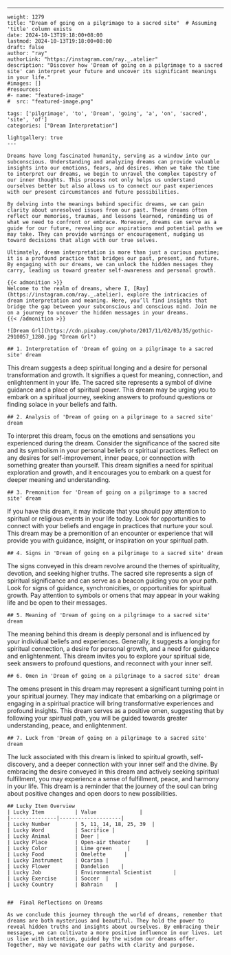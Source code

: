 ---
    weight: 1279
    title: "Dream of going on a pilgrimage to a sacred site"  # Assuming 'title' column exists
    date: 2024-10-13T19:18:00+08:00
    lastmod: 2024-10-13T19:18:00+08:00
    draft: false
    author: "ray"
    authorLink: "https://instagram.com/ray._.atelier"
    description: "Discover how 'Dream of going on a pilgrimage to a sacred site' can interpret your future and uncover its significant meanings in your life."
    #images: []
    #resources:
    #- name: "featured-image"
    #  src: "featured-image.png"
    
    tags: ['pilgrimage', 'to', 'Dream', 'going', 'a', 'on', 'sacred', 'site', 'of']
    categories: ["Dream Interpretation"]
    
    lightgallery: true
    ---
    
    Dreams have long fascinated humanity, serving as a window into our subconscious. Understanding and analyzing dreams can provide valuable insights into our emotions, fears, and desires. When we take the time to interpret our dreams, we begin to unravel the complex tapestry of our inner thoughts. This process not only helps us understand ourselves better but also allows us to connect our past experiences with our present circumstances and future possibilities.
    
    By delving into the meanings behind specific dreams, we can gain clarity about unresolved issues from our past. These dreams often reflect our memories, traumas, and lessons learned, reminding us of what we need to confront or embrace. Moreover, dreams can serve as a guide for our future, revealing our aspirations and potential paths we may take. They can provide warnings or encouragement, nudging us toward decisions that align with our true selves.
    
    Ultimately, dream interpretation is more than just a curious pastime; it is a profound practice that bridges our past, present, and future. By engaging with our dreams, we can unlock the hidden messages they carry, leading us toward greater self-awareness and personal growth.
    
    {{< admonition >}}
    Welcome to the realm of dreams, where I, [Ray](https://instagram.com/ray._.atelier), explore the intricacies of dream interpretation and meaning. Here, you’ll find insights that bridge the gap between your subconscious and conscious mind. Join me on a journey to uncover the hidden messages in your dreams.
    {{< /admonition >}}
    
    ![Dream Grl](https://cdn.pixabay.com/photo/2017/11/02/03/35/gothic-2910057_1280.jpg "Dream Grl")
    
    ## 1. Interpretation of 'Dream of going on a pilgrimage to a sacred site' dream
    
This dream suggests a deep spiritual longing and a desire for personal transformation and growth. It signifies a quest for meaning, connection, and enlightenment in your life. The sacred site represents a symbol of divine guidance and a place of spiritual power. This dream may be urging you to embark on a spiritual journey, seeking answers to profound questions or finding solace in your beliefs and faith.
    
    ## 2. Analysis of 'Dream of going on a pilgrimage to a sacred site' dream
    
To interpret this dream, focus on the emotions and sensations you experienced during the dream. Consider the significance of the sacred site and its symbolism in your personal beliefs or spiritual practices. Reflect on any desires for self-improvement, inner peace, or connection with something greater than yourself. This dream signifies a need for spiritual exploration and growth, and it encourages you to embark on a quest for deeper meaning and understanding.
    
    ## 3. Premonition for 'Dream of going on a pilgrimage to a sacred site' dream
    
If you have this dream, it may indicate that you should pay attention to spiritual or religious events in your life today. Look for opportunities to connect with your beliefs and engage in practices that nurture your soul. This dream may be a premonition of an encounter or experience that will provide you with guidance, insight, or inspiration on your spiritual path.
    
    ## 4. Signs in 'Dream of going on a pilgrimage to a sacred site' dream
    
The signs conveyed in this dream revolve around the themes of spirituality, devotion, and seeking higher truths. The sacred site represents a sign of spiritual significance and can serve as a beacon guiding you on your path. Look for signs of guidance, synchronicities, or opportunities for spiritual growth. Pay attention to symbols or omens that may appear in your waking life and be open to their messages.
    
    ## 5. Meaning of 'Dream of going on a pilgrimage to a sacred site' dream
    
The meaning behind this dream is deeply personal and is influenced by your individual beliefs and experiences. Generally, it suggests a longing for spiritual connection, a desire for personal growth, and a need for guidance and enlightenment. This dream invites you to explore your spiritual side, seek answers to profound questions, and reconnect with your inner self.
    
    ## 6. Omen in 'Dream of going on a pilgrimage to a sacred site' dream
    
The omens present in this dream may represent a significant turning point in your spiritual journey. They may indicate that embarking on a pilgrimage or engaging in a spiritual practice will bring transformative experiences and profound insights. This dream serves as a positive omen, suggesting that by following your spiritual path, you will be guided towards greater understanding, peace, and enlightenment.
    
    ## 7. Luck from 'Dream of going on a pilgrimage to a sacred site' dream
    
The luck associated with this dream is linked to spiritual growth, self-discovery, and a deeper connection with your inner self and the divine. By embracing the desire conveyed in this dream and actively seeking spiritual fulfillment, you may experience a sense of fulfillment, peace, and harmony in your life. This dream is a reminder that the journey of the soul can bring about positive changes and open doors to new possibilities.
    
    ## Lucky Item Overview
    | Lucky Item          | Value              |
    |---------------|--------------------|
    | Lucky Number        | 5, 11, 14, 18, 25, 39  |
    | Lucky Word          | Sacrifice |
    | Lucky Animal        | Deer |
    | Lucky Place         | Open-air theater     |
    | Lucky Color         | Lime green     |
    | Lucky Food          | Omelette      |
    | Lucky Instrument    | Ocarina |
    | Lucky Flower        | Dandelion    |
    | Lucky Job           | Environmental Scientist       |
    | Lucky Exercise      | Soccer  |
    | Lucky Country       | Bahrain    |
    
    
    ##  Final Reflections on Dreams
    
    As we conclude this journey through the world of dreams, remember that dreams are both mysterious and beautiful. They hold the power to reveal hidden truths and insights about ourselves. By embracing their messages, we can cultivate a more positive influence in our lives. Let us live with intention, guided by the wisdom our dreams offer. Together, may we navigate our paths with clarity and purpose.
    